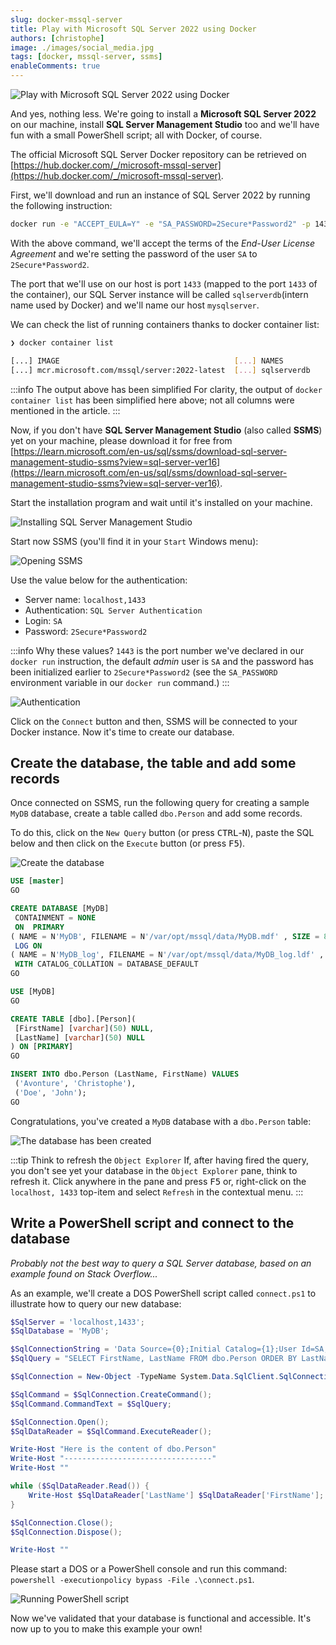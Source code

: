 ```yaml
---
slug: docker-mssql-server
title: Play with Microsoft SQL Server 2022 using Docker
authors: [christophe]
image: ./images/social_media.jpg
tags: [docker, mssql-server, ssms]
enableComments: true
---
```

![Play with Microsoft SQL Server 2022 using Docker](./images/social_media.jpg)

And yes, nothing less. We're going to install a **Microsoft SQL Server 2022** on our machine, install **SQL Server Management Studio** too and we'll have fun with a small PowerShell script; all with Docker, of course.

<!-- truncate -->

The official Microsoft SQL Server Docker repository can be retrieved on [https://hub.docker.com/_/microsoft-mssql-server](https://hub.docker.com/_/microsoft-mssql-server).

First, we'll download and run an instance of SQL Server 2022 by running the following instruction:

```bash
docker run -e "ACCEPT_EULA=Y" -e "SA_PASSWORD=2Secure*Password2" -p 1433:1433 --name sqlserverdb -h mysqlserver -d mcr.microsoft.com/mssql/server:2022-latest
```

With the above command, we'll accept the terms of the *End-User License Agreement* and we're setting the password of the user `SA` to `2Secure*Password2`.

The port that we'll use on our host is port `1433` (mapped to the port `1433` of the container), our SQL Server instance will be called `sqlserverdb`(intern name used by Docker) and we'll name our host `mysqlserver`.

We can check the list of running containers thanks to docker container list:

```bash
❯ docker container list

[...] IMAGE                                       [...] NAMES
[...] mcr.microsoft.com/mssql/server:2022-latest  [...] sqlserverdb
```

:::info The output above has been simplified
For clarity, the output of `docker container list` has been simplified here above; not all columns were mentioned in the article.
:::

Now, if you don't have **SQL Server Management Studio** (also called **SSMS**) yet on your machine, please download it for free from [https://learn.microsoft.com/en-us/sql/ssms/download-sql-server-management-studio-ssms?view=sql-server-ver16](https://learn.microsoft.com/en-us/sql/ssms/download-sql-server-management-studio-ssms?view=sql-server-ver16).

Start the installation program and wait until it's installed on your machine.

![Installing SQL Server Management Studio](./images/download_ssms.png)

Start now SSMS (you'll find it in your `Start` Windows menu):

![Opening SSMS](./images/opening_ssms.png)

Use the value below for the authentication:

* Server name: `localhost,1433`
* Authentication: `SQL Server Authentication`
* Login: `SA`
* Password: `2Secure*Password2`

:::info Why these values?
`1443` is the port number we've declared in our `docker run` instruction, the default *admin* user is `SA` and the password has been initialized earlier to `2Secure*Password2` (see the `SA_PASSWORD` environment variable in our `docker run` command.)
:::

![Authentication](./images/authentication.png)

Click on the `Connect` button and then, SSMS will be connected to your Docker instance. Now it's time to create our database.

## Create the database, the table and add some records

Once connected on SSMS, run the following query for creating a sample `MyDB` database, create a table called `dbo.Person` and add some records.

To do this, click on the `New Query` button (or press <kbd>CTRL</kbd>-<kbd>N</kbd>), paste the SQL below and then click on the `Execute` button (or press <kbd>F5</kbd>).

![Create the database](./images/create_database.png)

<Snippets filename="create_db.sql">

```sql
USE [master]
GO

CREATE DATABASE [MyDB]
 CONTAINMENT = NONE
 ON  PRIMARY
( NAME = N'MyDB', FILENAME = N'/var/opt/mssql/data/MyDB.mdf' , SIZE = 8192KB , MAXSIZE = UNLIMITED, FILEGROWTH = 65536KB )
 LOG ON
( NAME = N'MyDB_log', FILENAME = N'/var/opt/mssql/data/MyDB_log.ldf' , SIZE = 8192KB , MAXSIZE = 2048GB , FILEGROWTH = 65536KB )
 WITH CATALOG_COLLATION = DATABASE_DEFAULT
GO

USE [MyDB]
GO

CREATE TABLE [dbo].[Person](
 [FirstName] [varchar](50) NULL,
 [LastName] [varchar](50) NULL
) ON [PRIMARY]
GO

INSERT INTO dbo.Person (LastName, FirstName) VALUES
 ('Avonture', 'Christophe'),
 ('Doe', 'John');
GO
```

</Snippets>

Congratulations, you've created a `MyDB` database with a `dbo.Person` table:

![The database has been created](./images/database_created.png)

:::tip Think to refresh the `Object Explorer`
If, after having fired the query, you don't see yet your database in the `Object Explorer` pane, think to refresh it. Click anywhere in the pane and press <kbd>F5</kbd> or, right-click on the `localhost, 1433` top-item and select `Refresh` in the contextual menu.
:::

## Write a PowerShell script and connect to the database

*Probably not the best way to query a SQL Server database, based on an example found on Stack Overflow...*

As an example, we'll create a DOS PowerShell script called `connect.ps1` to illustrate how to query our new database:

<Snippets filename="connect.ps1">

```powershell
$SqlServer = 'localhost,1433';
$SqlDatabase = 'MyDB';

$SqlConnectionString = 'Data Source={0};Initial Catalog={1};User Id=SA;Password=2Secure*Password2;' -f $SqlServer, $SqlDatabase;
$SqlQuery = "SELECT FirstName, LastName FROM dbo.Person ORDER BY LastName;";

$SqlConnection = New-Object -TypeName System.Data.SqlClient.SqlConnection -ArgumentList $SqlConnectionString;

$SqlCommand = $SqlConnection.CreateCommand();
$SqlCommand.CommandText = $SqlQuery;

$SqlConnection.Open();
$SqlDataReader = $SqlCommand.ExecuteReader();

Write-Host "Here is the content of dbo.Person"
Write-Host "---------------------------------"
Write-Host ""

while ($SqlDataReader.Read()) {
    Write-Host $SqlDataReader['LastName'] $SqlDataReader['FirstName'];
}

$SqlConnection.Close();
$SqlConnection.Dispose();

Write-Host ""
```

</Snippets>

Please start a DOS or a PowerShell console and run this command: `powershell -executionpolicy bypass -File .\connect.ps1`.

![Running PowerShell script](./images/run_powershell.png)

Now we've validated that your database is functional and accessible. It's now up to you to make this example your own!
